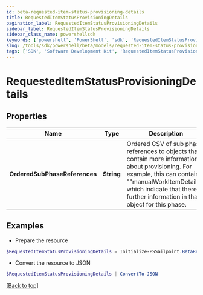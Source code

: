 ```yaml
---
id: beta-requested-item-status-provisioning-details
title: RequestedItemStatusProvisioningDetails
pagination_label: RequestedItemStatusProvisioningDetails
sidebar_label: RequestedItemStatusProvisioningDetails
sidebar_class_name: powershellsdk
keywords: ['powershell', 'PowerShell', 'sdk', 'RequestedItemStatusProvisioningDetails', 'BetaRequestedItemStatusProvisioningDetails'] 
slug: /tools/sdk/powershell/beta/models/requested-item-status-provisioning-details
tags: ['SDK', 'Software Development Kit', 'RequestedItemStatusProvisioningDetails', 'BetaRequestedItemStatusProvisioningDetails']
---
```



# RequestedItemStatusProvisioningDetails

## Properties

Name | Type | Description | Notes
------------ | ------------- | ------------- | -------------
**OrderedSubPhaseReferences** | **String** | Ordered CSV of sub phase references to objects that contain more information about provisioning. For example, this can contain ""manualWorkItemDetails"" which indicate that there is further information in that object for this phase. | [optional] 

## Examples

- Prepare the resource
```powershell
$RequestedItemStatusProvisioningDetails = Initialize-PSSailpoint.BetaRequestedItemStatusProvisioningDetails  -OrderedSubPhaseReferences manualWorkItemDetails
```

- Convert the resource to JSON
```powershell
$RequestedItemStatusProvisioningDetails | ConvertTo-JSON
```


[[Back to top]](#) 


